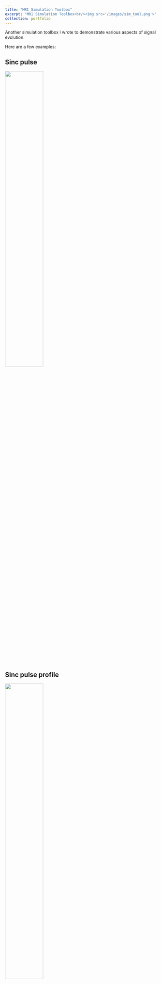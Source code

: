 ```yaml
---
title: "MRI Simulation Toolbox"
excerpt: "MRI Simulation Toolbox<br/><img src='/images/sim_tool.png'>"
collection: portfolio
---
```


Another simulation toolbox I wrote to demonstrate various aspects of signal evolution. 

Here are a few examples: 

## Sinc pulse

<img src="/images/sinc_pulse.gif" width="50%">

## Sinc pulse profile 

<img src="/images/sinc_slice_profile.gif" width="50%">

## Hard pulse 

<img src="/images/hard_pulse.gif" width="50%">

## Hard pulse profile 

<img src="/images/hard_pulse_slice_profile.gif" width="50%">

## TSE

<img src="/images/TSE.gif" width="50%">

## TSE 90-130-130-130

<img src="/images/tse_130.gif" width="50%">